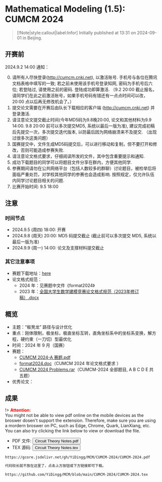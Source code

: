 # Mathematical Modeling (1.5): CUMCM 2024

> [!Note|style:callout|label:Infor]
Initially published at 13:31 on 2024-09-01 in Beijing.

## 开赛前

2024.9.2 14:00 通知：

0. 请所有人尽快登录(http://cumcm.cnki.net), 以激活账号. 手机号与各位在腾讯文档表格中填写的一致; 若之前未使用该手机号登录知网, 密码为手机号后六位; 若登陆过, 请使用之前的密码. 登陆成功即算激活. （9.2 20:00 截止报名，请同学们在此之前激活账号，如果手机号码有错还有一点点时间可以改，20:00 点以后再无修改机会了。）
1. 提交论文需要在开赛后由队长下载相应的客户端 (http://cumcm.cnki.net) 并登录激活. 
2. 请注意论文提交截止时间(今年MD5码为9.8晚20:00, 论文和其他材料为9.9 14:00. 9.8 20:00 前可以多次提交MD5, 系统以最后一版为准), 建议完成初稿后先提交一次，多次提交迭代版本, 以防最后因为网络崩溃来不及提交. （出现过很多次这类问题）
3. 国赛提交中，文件生成MD5码提交后，可以进行移动和复制，但不要打开和修改，否则可能造成参赛失败. 
4. 请注意论文格式要求，仔细阅读所发的文件，其中包含重要提示和通知. 
5. 成功下载题目的同学可以将题目文件分享在群内，方便其他同学. 
6. 参赛期间请勿在公共网络平台（包括人数较多的群聊）讨论题目，被检举后将
面临严重处罚，对学校其他同学的参赛也会造成影响. 按照规定，仅允许队伍
内同学讨论题目相关的问题.
1. 比赛开始时间: 9.5 18:00


## 注意

### 时间节点

- 2024.9.5 (周四) 18:00: 开赛
- 2024.9.8 (周天) 20:00: MD5 码提交截止 (截止前可以多次提交 MD5, 系统以最后一版为准)
- 2024.9.9 (周一) 14:00: 论文及支撑材料提交截止

### 其它注意事项

- 赛题下载地址：[here](https://cumcm.cnki.net/cumcm//studentHome/studentHome)
- 论文格式规范：
  - 2024 年：见赛题中文件《format2024》
  - 2023 年：[全国大学生数学建模竞赛论文格式规范（2023年修订稿）.docx](https://www.writebug.com/static/uploads/2024/9/2/17b343b2aa4065cf7988f8b19b4ad055.docx)

## 概览

- 主题：“板凳龙” 路径与设计优化
- 重点：刚体限制，极坐标，极直坐标互转，直角坐标系中的坐标系变换，解方程，硬约束（一刀切）型最优化
- 时间：2024 年 9 月（国赛）
- 赛题：
  - [CUMCM 2024-A 赛题.pdf](https://www.writebug.com/static/uploads/2024/9/9/a940c6c2e6a1aa96ef8e0bac12357500.pdf)
  - [format2024.doc](https://www.writebug.com/static/uploads/2024/9/9/37af014b174925e636dea9cbc3ad7f04.doc)（CUMCM 2024 年论文格式要求 ）
  - [CUMCM 2024 Problems.rar](https://www.writebug.com/static/uploads/2024/9/9/5cf368f2fb8dc79dcc2c62a185594176.rar)（CUMCM-2024 全部题目, A B C D E 共五题）
- 优秀论文：

## 成果

!> **<span style='color:red'>Attention:</span>**<br>
You might not be able to view pdf online on the mobile devices as the broswer dosen't support the extension. Therefore, make sure you are using a mordern broswer on PC, such as Edge, Chrome, Quark, LianXiang, etc. You can also try clicking the link below to view or download the file.

- PDF 文件: <button onclick="window.open('https://gcore.jsdelivr.net/gh/YiDingg/MCM/CUMCM-2024/CUMCM-2024.pdf')" type="button">Circuit Theory Notes.pdf</button>
- TEX 源码: <button onclick="window.open('https://gcore.jsdelivr.net/gh/YiDingg/MCM/CUMCM-2024/CUMCM-2024.tex')" type="button">Circuit Theory Notes.tex</button>

```pdf
https://gcore.jsdelivr.net/gh/YiDingg/MCM/CUMCM-2024/CUMCM-2024.pdf
```

``` tex
代码较长就不放在这里了，点击上方按钮或下方链接即可下载。

https://github.com/YiDingg/MCM/blob/main/CUMCM-2024/CUMCM-2024.tex
```
